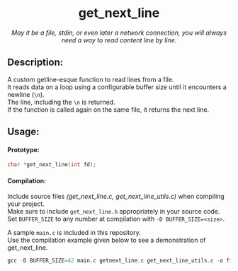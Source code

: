 <h1 align="center">
	get_next_line
</h1>

*<p align="center">May it be a file, stdin, or even later a network connection, you will always need a way to read content line by line.</p>*

## Description:
A custom getline-esque function to read lines from a file.  
It reads data on a loop using a configurable buffer size until it encounters a newline (`\n`).  
The line, including the `\n` is returned.  
If the function is called again on the same file, it returns the next line.

## Usage:  
#### Prototype:
```C
char *get_next_line(int fd);
```
#### Compilation:
Include source files *(get_next_line.c, get_next_line_utils.c)* when compiling your project.  
Make sure to include `get_next_line.h` appropriately in your source code.  
Set `BUFFER_SIZE` to any number at compilation with `-D BUFFER_SIZE=<size>`.

A sample `main.c` is included in this repository.  
Use the compilation example given below to see a demonstration of get_next_line.
```Java
gcc -D BUFFER_SIZE=42 main.c getnext_line.c get_next_line_utils.c -o fileprinter
```
